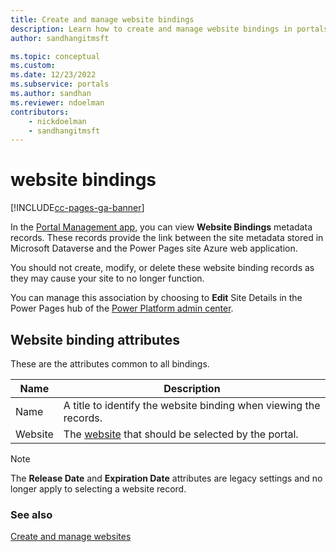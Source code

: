 ```yaml
---
title: Create and manage website bindings
description: Learn how to create and manage website bindings in portals.
author: sandhangitmsft

ms.topic: conceptual
ms.custom: 
ms.date: 12/23/2022
ms.subservice: portals
ms.author: sandhan
ms.reviewer: ndoelman
contributors:
    - nickdoelman
    - sandhangitmsft
---
```


# website bindings

[!INCLUDE[cc-pages-ga-banner](../../../includes/cc-pages-ga-banner.md)]

In the [Portal Management app](configure-portal.md), you can view **Website Bindings** metadata records. These records provide the link between the site metadata stored in Microsoft Dataverse and the Power Pages site Azure web application.

You should not create, modify, or delete these website binding records as they may cause your site to no longer function.

You can manage this association by choosing to **Edit** Site Details in the Power Pages hub of the [Power Platform admin center](/power-pages/admin/admin-overview).

## Website binding attributes

These are the attributes common to all bindings.

|Name|Description|
|-----|----------|
|Name| A title to identify the website binding when viewing the records.|
|Website|The [website](websites.md) that should be selected by the portal.|

> [!NOTE]
> The **Release Date** and **Expiration Date** attributes are legacy settings and no longer apply to selecting a website record.


### See also
[Create and manage websites](websites.md)


